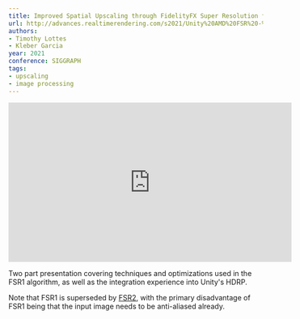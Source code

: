```yaml
---
title: Improved Spatial Upscaling through FidelityFX Super Resolution for Real-Time Game Engines
url: http://advances.realtimerendering.com/s2021/Unity%20AMD%20FSR%20-%20SIGGRAPH%202021.pdf
authors:
- Timothy Lottes
- Kleber Garcia
year: 2021
conference: SIGGRAPH
tags:
- upscaling
- image processing
---
```


<iframe width="560" height="315" src="https://www.youtube.com/embed/aKyjQPq5aUU" title="YouTube video player" frameborder="0" allow="accelerometer; autoplay; clipboard-write; encrypted-media; gyroscope; picture-in-picture" allowfullscreen></iframe>

Two part presentation covering techniques and optimizations used in the FSR1 algorithm, as well as the integration experience into Unity's HDRP.

Note that FSR1 is superseded by [FSR2](https://community.amd.com/t5/gaming/announcing-and-first-look-at-amd-fidelityfx-super-resolution-2-0/ba-p/516395), with the primary disadvantage of FSR1 being that the input image needs to be anti-aliased already.
